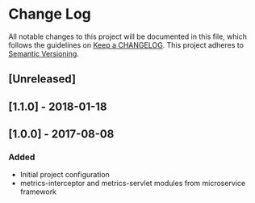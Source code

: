# Change Log
All notable changes to this project will be documented in this file, which follows the guidelines
on [Keep a CHANGELOG](http://keepachangelog.com/). This project adheres to
[Semantic Versioning](http://semver.org/).

## [Unreleased]

## [1.1.0] - 2018-01-18


## [1.0.0] - 2017-08-08

### Added
- Initial project configuration
- metrics-interceptor and metrics-servlet modules from microservice framework